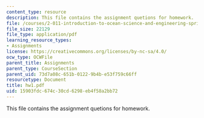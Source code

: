```yaml
---
content_type: resource
description: This file contains the assignment quetions for homework.
file: /courses/2-011-introduction-to-ocean-science-and-engineering-spring-2006/15903fdc674c30cd6298eb4f58a2bb72_hw1.pdf
file_size: 22129
file_type: application/pdf
learning_resource_types:
- Assignments
license: https://creativecommons.org/licenses/by-nc-sa/4.0/
ocw_type: OCWFile
parent_title: Assignments
parent_type: CourseSection
parent_uid: 73d7a08c-651b-0122-9b4b-e53f759c66ff
resourcetype: Document
title: hw1.pdf
uid: 15903fdc-674c-30cd-6298-eb4f58a2bb72
---
```

This file contains the assignment quetions for homework.